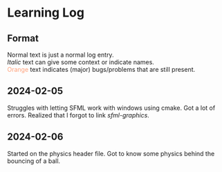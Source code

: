# Learning Log

## Format
Normal text is just a normal log entry.  
_Italic_ text can give some context or indicate names.  
<span style="color:lightsalmon">Orange</span> text indicates (major) bugs/problems that are still present.

## 2024-02-05
Struggles with letting SFML work with windows using cmake. Got a lot of errors. Realized that I forgot to link _sfml-graphics_.

## 2024-02-06
Started on the physics header file. Got to know some physics behind the bouncing of a ball.